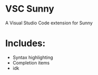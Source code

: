 # VSC Sunny
A Visual Studio Code extension for Sunny

# Includes:
- Syntax highlighting
- Completion items
- idk